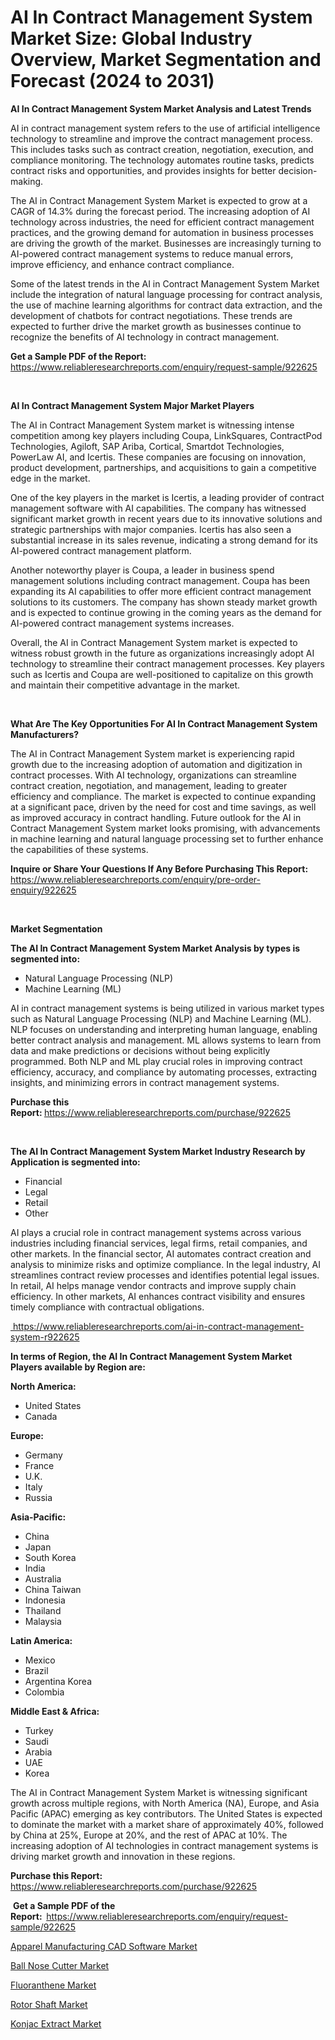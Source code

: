 <p><h1>AI In Contract Management System Market Size: Global Industry Overview, Market Segmentation and Forecast (2024 to 2031)</h1></p><p><strong>AI In Contract Management System Market Analysis and Latest Trends</strong></p>
<p><p>AI in contract management system refers to the use of artificial intelligence technology to streamline and improve the contract management process. This includes tasks such as contract creation, negotiation, execution, and compliance monitoring. The technology automates routine tasks, predicts contract risks and opportunities, and provides insights for better decision-making.</p><p>The AI in Contract Management System Market is expected to grow at a CAGR of 14.3% during the forecast period. The increasing adoption of AI technology across industries, the need for efficient contract management practices, and the growing demand for automation in business processes are driving the growth of the market. Businesses are increasingly turning to AI-powered contract management systems to reduce manual errors, improve efficiency, and enhance contract compliance.</p><p>Some of the latest trends in the AI in Contract Management System Market include the integration of natural language processing for contract analysis, the use of machine learning algorithms for contract data extraction, and the development of chatbots for contract negotiations. These trends are expected to further drive the market growth as businesses continue to recognize the benefits of AI technology in contract management.</p></p>
<p><strong>Get a Sample PDF of the Report:&nbsp;</strong> <a href="https://www.reliableresearchreports.com/enquiry/request-sample/922625">https://www.reliableresearchreports.com/enquiry/request-sample/922625</a></p>
<p>&nbsp;</p>
<p><strong>AI In Contract Management System Major Market Players</strong></p>
<p><p>The AI in Contract Management System market is witnessing intense competition among key players including Coupa, LinkSquares, ContractPod Technologies, Agiloft, SAP Ariba, Cortical, Smartdot Technologies, PowerLaw AI, and Icertis. These companies are focusing on innovation, product development, partnerships, and acquisitions to gain a competitive edge in the market.</p><p>One of the key players in the market is Icertis, a leading provider of contract management software with AI capabilities. The company has witnessed significant market growth in recent years due to its innovative solutions and strategic partnerships with major companies. Icertis has also seen a substantial increase in its sales revenue, indicating a strong demand for its AI-powered contract management platform.</p><p>Another noteworthy player is Coupa, a leader in business spend management solutions including contract management. Coupa has been expanding its AI capabilities to offer more efficient contract management solutions to its customers. The company has shown steady market growth and is expected to continue growing in the coming years as the demand for AI-powered contract management systems increases.</p><p>Overall, the AI in Contract Management System market is expected to witness robust growth in the future as organizations increasingly adopt AI technology to streamline their contract management processes. Key players such as Icertis and Coupa are well-positioned to capitalize on this growth and maintain their competitive advantage in the market.</p></p>
<p>&nbsp;</p>
<p><strong>What Are The Key Opportunities For AI In Contract Management System Manufacturers?</strong></p>
<p><p>The AI in Contract Management System market is experiencing rapid growth due to the increasing adoption of automation and digitization in contract processes. With AI technology, organizations can streamline contract creation, negotiation, and management, leading to greater efficiency and compliance. The market is expected to continue expanding at a significant pace, driven by the need for cost and time savings, as well as improved accuracy in contract handling. Future outlook for the AI in Contract Management System market looks promising, with advancements in machine learning and natural language processing set to further enhance the capabilities of these systems.</p></p>
<p><strong>Inquire or Share Your Questions If Any Before Purchasing This Report:</strong> <a href="https://www.reliableresearchreports.com/enquiry/pre-order-enquiry/922625">https://www.reliableresearchreports.com/enquiry/pre-order-enquiry/922625</a></p>
<p>&nbsp;</p>
<p><strong>Market Segmentation</strong></p>
<p><strong>The AI In Contract Management System Market Analysis by types is segmented into:</strong></p>
<p><ul><li>Natural Language Processing (NLP)</li><li>Machine Learning (ML)</li></ul></p>
<p><p>AI in contract management systems is being utilized in various market types such as Natural Language Processing (NLP) and Machine Learning (ML). NLP focuses on understanding and interpreting human language, enabling better contract analysis and management. ML allows systems to learn from data and make predictions or decisions without being explicitly programmed. Both NLP and ML play crucial roles in improving contract efficiency, accuracy, and compliance by automating processes, extracting insights, and minimizing errors in contract management systems.</p></p>
<p><strong>Purchase this Report:&nbsp;</strong><a href="https://www.reliableresearchreports.com/purchase/922625">https://www.reliableresearchreports.com/purchase/922625</a></p>
<p>&nbsp;</p>
<p><strong>The AI In Contract Management System Market Industry Research by Application is segmented into:</strong></p>
<p><ul><li>Financial</li><li>Legal</li><li>Retail</li><li>Other</li></ul></p>
<p><p>AI plays a crucial role in contract management systems across various industries including financial services, legal firms, retail companies, and other markets. In the financial sector, AI automates contract creation and analysis to minimize risks and optimize compliance. In the legal industry, AI streamlines contract review processes and identifies potential legal issues. In retail, AI helps manage vendor contracts and improve supply chain efficiency. In other markets, AI enhances contract visibility and ensures timely compliance with contractual obligations.</p></p>
<p><a href="https://www.reliableresearchreports.com/ai-in-contract-management-system-r922625">&nbsp;https://www.reliableresearchreports.com/ai-in-contract-management-system-r922625</a></p>
<p><strong>In terms of Region, the AI In Contract Management System Market Players available by Region are:</strong></p>
<p>
    <p> <strong> North America: </strong>
        <ul>
            <li>United States</li>
            <li>Canada</li>
        </ul>
        </p> 
    <p> <strong> Europe: </strong>
        <ul>
            <li>Germany</li>
            <li>France</li>
            <li>U.K.</li>
            <li>Italy</li>
            <li>Russia</li>
        </ul>
        </p> 
    <p> <strong> Asia-Pacific: </strong>
        <ul>
            <li>China</li>
            <li>Japan</li>
            <li>South Korea</li>
            <li>India</li>
            <li>Australia</li>
            <li>China Taiwan</li>
            <li>Indonesia</li>
            <li>Thailand</li>
            <li>Malaysia</li>
        </ul>
        </p> 
    <p> <strong> Latin America: </strong>
        <ul>
            <li>Mexico</li>
            <li>Brazil</li>
            <li>Argentina Korea</li>
            <li>Colombia</li>
        </ul>
        </p> 
    <p> <strong> Middle East & Africa: </strong>
        <ul>
            <li>Turkey</li>
            <li>Saudi</li>
            <li>Arabia</li>
            <li>UAE</li>
            <li>Korea</li>
        </ul>
    </p>
    </p>
<p><p>The AI in Contract Management System Market is witnessing significant growth across multiple regions, with North America (NA), Europe, and Asia Pacific (APAC) emerging as key contributors. The United States is expected to dominate the market with a market share of approximately 40%, followed by China at 25%, Europe at 20%, and the rest of APAC at 10%. The increasing adoption of AI technologies in contract management systems is driving market growth and innovation in these regions.</p></p>
<p><strong>Purchase this Report: </strong><a href="https://www.reliableresearchreports.com/purchase/922625">https://www.reliableresearchreports.com/purchase/922625</a></p>
<p>&nbsp;<strong>Get a Sample PDF of the Report:&nbsp;&nbsp;</strong><a href="https://www.reliableresearchreports.com/enquiry/request-sample/922625">https://www.reliableresearchreports.com/enquiry/request-sample/922625</a></p>
<p><strong></strong></p>
<p><p><a href="https://github.com/ranaacryptoaddmin/Market-Research-Report-List-1/blob/main/apparel-manufacturing-cad-software-market.md">Apparel Manufacturing CAD Software Market</a></p><p><a href="https://medium.com/@dereodrews76856/strategic-insights-into-global-ball-nose-cutter-market-trends-2024-2031-covered-in-126-pages-c21f3bfae0b3">Ball Nose Cutter Market</a></p><p><a href="https://www.linkedin.com/pulse/global-fluoranthene-market-status-2024-2031-forecast-region-ftzke?trackingId=lxej4KsKQXqMoLpZYgSv7w%3D%3D">Fluoranthene Market</a></p><p><a href="https://medium.com/@colin.burgess8756/rotor-shaft-market-size-share-trends-analysis-report-by-product-standard-process-hot-isostatic-deba0586b8ce">Rotor Shaft Market</a></p><p><a href="https://www.linkedin.com/pulse/konjac-extract-market-share-new-trends-analysis-its-type-application-sy7dc?trackingId=KeeeykbFTsWZwCwEYhw95A%3D%3D">Konjac Extract Market</a></p></p>